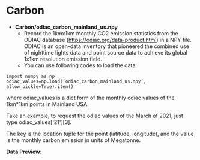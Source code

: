 # Carbon 
- **Carbon/odiac_carbon_mainland_us.npy**
  - Record the 1kmx1km monthly CO2 emission statistics from the ODIAC database (https://odiac.org/data-product.html) in a NPY file. ODIAC is an open-data inventory that pioneered the combined use of nighttime lights data and point source data to achieve its global 1x1km resolution emission field.
  - You can use following codes to load the data:​
```
import numpy as np
odiac_values=np.load(‘odiac_carbon_mainland_us.npy’, allow_pickle=True).item()
```
where odiac_values is a dict form of the monthly odiac values of the 1km*1km points in Mainland USA.

Take an example, to request the odiac values of the March of 2021, just type odiac_values['21'][3].

The key is the location tuple for the point (latitude, longitude), and the value is the monthly carbon emission in units of Megatonne.​

  **Data Preview:**  
